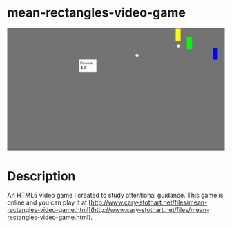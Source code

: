 # mean-rectangles-video-game

![Mean Rectangles Video Game](/mean-rectangles-game.gif "Mean Rectangles Video Game")

# Description

An HTML5 video game I created to study attentional guidance. This game is online and you can play it at [http://www.cary-stothart.net/files/mean-rectangles-video-game.html](http://www.cary-stothart.net/files/mean-rectangles-video-game.html).
